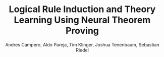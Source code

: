 ---
paperId: 1
author: Andres Campero, Aldo Pareja, Tim Klinger, Joshua Tenenbaum, Sebastian Riedel
publicationauthor: Campero, A. et al.
title: Logical Rule Induction and Theory Learning Using Neural Theorem Proving
pdf: --
poster: --
alt: --
type: Poster
topic: Knowledge Representation and Reasoning
link: --
conference: neurips
year: 2018
tags: neurips-2018
location: --
---